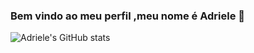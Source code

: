 ### Bem vindo ao meu perfil ,meu nome é Adriele 👋
![Adriele's GitHub stats](https://github-readme-stats.vercel.app/api?username=adriele07&show_icons=true&theme=radical&count_private=true&include_all_commits=true)

